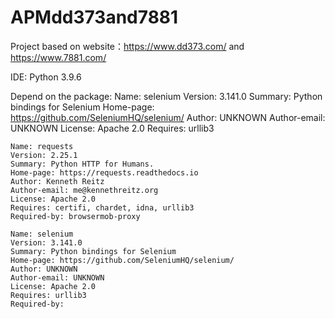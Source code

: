 # APMdd373and7881
Project based on website：https://www.dd373.com/ and https://www.7881.com/

IDE: Python 3.9.6 

Depend on the package: 
    Name: selenium
    Version: 3.141.0
    Summary: Python bindings for Selenium
    Home-page: https://github.com/SeleniumHQ/selenium/
    Author: UNKNOWN
    Author-email: UNKNOWN
    License: Apache 2.0
    Requires: urllib3
    
    Name: requests
    Version: 2.25.1
    Summary: Python HTTP for Humans.
    Home-page: https://requests.readthedocs.io
    Author: Kenneth Reitz
    Author-email: me@kennethreitz.org
    License: Apache 2.0
    Requires: certifi, chardet, idna, urllib3
    Required-by: browsermob-proxy
    
    Name: selenium
    Version: 3.141.0
    Summary: Python bindings for Selenium
    Home-page: https://github.com/SeleniumHQ/selenium/
    Author: UNKNOWN
    Author-email: UNKNOWN
    License: Apache 2.0
    Requires: urllib3
    Required-by:
